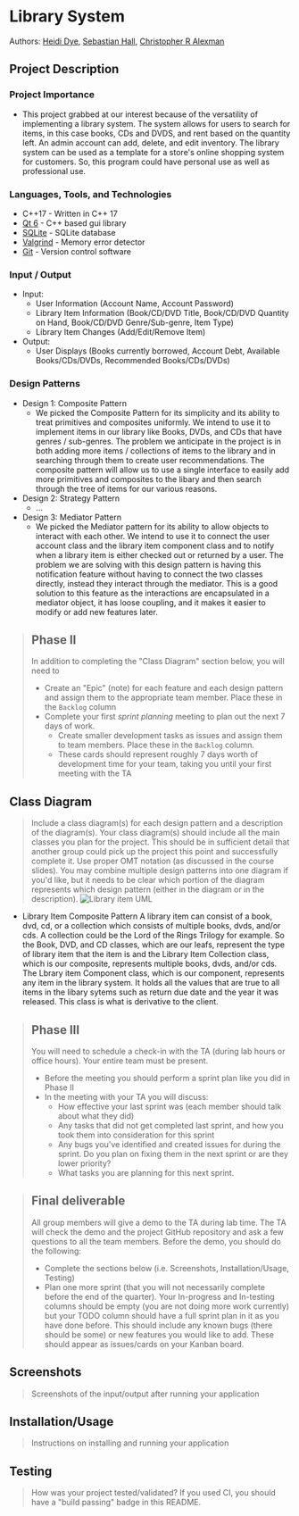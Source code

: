 # Library System
Authors: [Heidi Dye](https://github.com/umustdye), [Sebastian Hall](https://github.com/Sebastian-Hall), [Christopher R Alexman](https://github.com/ChristopherCE)

## Project Description
### Project Importance
  - This project grabbed at our interest because of the versatility of implementing a library system. The system allows for users to search for items, in this case books, CDs and DVDS, and rent based on the quantity left. An admin account can add, delete, and edit inventory. The library system can be used as a template for a store's online shopping system for customers. So, this program could have personal use as well as professional use.
  
### Languages, Tools, and Technologies
  - C++17 - Written in C++ 17
  - [Qt 6](https://www.qt.io/product/qt6) - C++ based gui library
  - [SQLite](https://sqlite.org/index.html) - SQLite database
  - [Valgrind](https://www.valgrind.org/) - Memory error detector
  - [Git](https://github.com) - Version control software
  
### Input / Output
  - Input: 
    - User Information (Account Name, Account Password)
    - Library Item Information (Book/CD/DVD Title, Book/CD/DVD Quantity on Hand, Book/CD/DVD Genre/Sub-genre, Item Type)
    - Library Item Changes (Add/Edit/Remove Item)
  - Output: 
    - User Displays (Books currently borrowed, Account Debt, Available Books/CDs/DVDs, Recommended Books/CDs/DVDs)

### Design Patterns
  - Design 1: Composite Pattern
    - We picked the Composite Pattern for its simplicity and its ability to treat primitives and composites uniformly. We intend to use it to implement items in our library like Books, DVDs, and CDs that have genres / sub-genres. The problem we anticipate in the project is in both adding more items / collections of items to the library and in searching through them to create user recommendations. The composite pattern will allow us to use a single interface to easily add more primitives and composites to the libary and then search through the tree of items for our various reasons. 
  - Design 2: Strategy Pattern
    - ...
  - Design 3: Mediator Pattern
    - We picked the Mediator pattern for its ability to allow objects to interact with each other. We intend to use it to connect the user account class and the library item component class and to notify when a library item is either checked out or returned by a user. The problem we are solving with this design pattern is having this notification feature without having to connect the two classes directly, instead they interact through the mediator. This is a good solution to this feature as the interactions are encapsulated in a mediator object, it has loose coupling, and it makes it easier to modify or add new features later.


 > ## Phase II
 > In addition to completing the "Class Diagram" section below, you will need to 
 > * Create an "Epic" (note) for each feature and each design pattern and assign them to the appropriate team member. Place these in the `Backlog` column
 > * Complete your first *sprint planning* meeting to plan out the next 7 days of work.
 >   * Create smaller development tasks as issues and assign them to team members. Place these in the `Backlog` column.
 >   * These cards should represent roughly 7 days worth of development time for your team, taking you until your first meeting with the TA
## Class Diagram
 > Include a class diagram(s) for each design pattern and a description of the diagram(s). Your class diagram(s) should include all the main classes you plan for the project. This should be in sufficient detail that another group could pick up the project this point and successfully complete it. Use proper OMT notation (as discussed in the course slides). You may combine multiple design patterns into one diagram if you'd like, but it needs to be clear which portion of the diagram represents which design pattern (either in the diagram or in the description). 
 ![Library item UML](https://github.com/cs100/final-project-final-project-hdye001-shall016-calex025/blob/master/images/LibraryItemUML.png?raw=true)
  - Library Item Composite Pattern
  A library item can consist of a book, dvd, cd, or a collection which consists of multiple books, dvds, and/or cds. A collection could be the Lord of the Rings Trilogy for example. So the Book, DVD, and CD classes, which are our leafs, represent the type of library item that the item is and the Library Item Collection class, which is our composite, represents multiple books, dvds, and/or cds. The Lbrary item Component class, which is our component, represents any item in the library system. It holds all the values that are true to all items in the libary sytems such as return due date and the year it was released. This class is what is derivative to the client. 
 
 > ## Phase III
 > You will need to schedule a check-in with the TA (during lab hours or office hours). Your entire team must be present. 
 > * Before the meeting you should perform a sprint plan like you did in Phase II
 > * In the meeting with your TA you will discuss: 
 >   - How effective your last sprint was (each member should talk about what they did)
 >   - Any tasks that did not get completed last sprint, and how you took them into consideration for this sprint
 >   - Any bugs you've identified and created issues for during the sprint. Do you plan on fixing them in the next sprint or are they lower priority?
 >   - What tasks you are planning for this next sprint.

 > ## Final deliverable
 > All group members will give a demo to the TA during lab time. The TA will check the demo and the project GitHub repository and ask a few questions to all the team members. 
 > Before the demo, you should do the following:
 > * Complete the sections below (i.e. Screenshots, Installation/Usage, Testing)
 > * Plan one more sprint (that you will not necessarily complete before the end of the quarter). Your In-progress and In-testing columns should be empty (you are not doing more work currently) but your TODO column should have a full sprint plan in it as you have done before. This should include any known bugs (there should be some) or new features you would like to add. These should appear as issues/cards on your Kanban board. 
 
 ## Screenshots
 > Screenshots of the input/output after running your application
 ## Installation/Usage
 > Instructions on installing and running your application
 ## Testing
 > How was your project tested/validated? If you used CI, you should have a "build passing" badge in this README.
 
